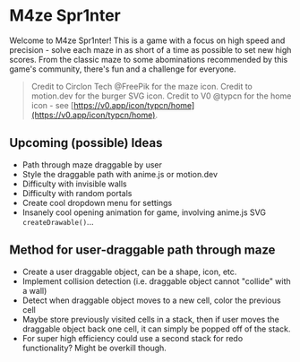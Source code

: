 # M4ze Spr1nter

Welcome to M4ze Spr1nter! This is a game with a focus on high speed and precision - solve each maze in as short of a time as possible to set new high scores. From the classic maze to some abominations recommended by this game's community, there's fun and a challenge for everyone.

> Credit to Circlon Tech @FreePik for the maze icon.
> Credit to motion.dev for the burger SVG icon.
> Credit to V0 @typcn for the home icon - see [https://v0.app/icon/typcn/home](https://v0.app/icon/typcn/home).

## Upcoming (possible) Ideas

- Path through maze draggable by user
- Style the draggable path with anime.js or motion.dev
- Difficulty with invisible walls
- Difficulty with random portals
- Create cool dropdown menu for settings
- Insanely cool opening animation for game, involving anime.js SVG `createDrawable()`...

## Method for user-draggable path through maze

- Create a user draggable object, can be a shape, icon, etc.
- Implement collision detection (i.e. draggable object cannot "collide" with a wall)
- Detect when draggable object moves to a new cell, color the previous cell
- Maybe store previously visited cells in a stack, then if user moves the draggable object back one cell, it can simply be popped off of the stack.
- For super high efficiency could use a second stack for redo functionality? Might be overkill though.
